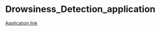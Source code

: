 # Drowsiness_Detection_application

[Application link](http://ec2-44-202-3-137.compute-1.amazonaws.com/)
